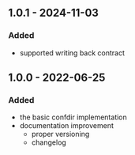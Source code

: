 ## 1.0.1 - 2024-11-03

### Added
- supported writing back contract 

## 1.0.0 - 2022-06-25

### Added
- the basic confdir implementation
- documentation improvement
    - proper versioning
    - changelog